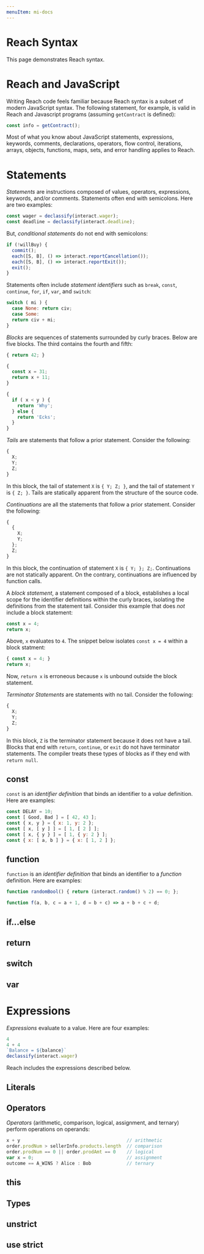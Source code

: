 ```yaml
---
menuItem: mi-docs
---
```


# Reach Syntax

This page demonstrates Reach syntax.

# Reach and JavaScript

Writing Reach code feels familiar because Reach syntax is a subset of modern JavaScript syntax. The following statement, for example, is valid in Reach and Javascript programs (assuming `getContract` is defined):

``` js nonum
const info = getContract();
```

Most of what you know about JavaScript statements, expressions, keywords, comments, declarations, operators, flow control, iterations, arrays, objects, functions, maps, sets, and error handling applies to Reach. 

# Statements

*Statements* are instructions composed of values, operators, expressions, keywords, and/or comments.  Statements often end with semicolons. Here are two examples:

``` js
const wager = declassify(interact.wager);
const deadline = declassify(interact.deadline);
```

But, *conditional statements* do not end with semicolons:

``` js
if (!willBuy) {
  commit();
  each([S, B], () => interact.reportCancellation());
  each([S, B], () => interact.reportExit());
  exit();
}
```

Statements often include *statement identifiers* such as `break`, `const`, `continue`, `for`, `if`, `var`, and `switch`:

``` js nonum
switch ( mi ) {
  case None: return civ;
  case Some:
  return civ + mi;
}
```

*Blocks* are sequences of statements surrounded by curly braces. Below are five blocks. The third contains the fourth and fifth:

``` js
{ return 42; }

{
  const x = 31;
  return x + 11;
}

{ 
  if ( x < y ) {
    return 'Why';
  } else {
    return 'Ecks';
  }
}
``` 

*Tails* are statements that follow a prior statement. Consider the following:

``` js
{
  X;
  Y;
  Z;
}
```

In this block, the tail of statement `X` is `{ Y; Z; }`, and the tail of statement `Y` is `{ Z; }`. Tails are statically apparent from the structure of the source code.

*Continuations* are all the statements that follow a prior statement. Consider the following:

``` js
{ 
  {
    X;
    Y;
  };
  Z;
}
```

In this block, the continuation of statement `X` is `{ Y; }; Z;`. Continuations are not statically apparent. On the contrary, continuations are influenced by function calls.

A *block statement*, a statement composed of a block, establishes a local scope for the identifier definitions within the curly braces, isolating the definitions from the statement tail. Consider this example that does *not* include a block statement:

``` js
const x = 4;
return x; 
```

Above, `x` evaluates to `4`. The snippet below isolates `const x = 4` within a block statment:

``` js
{ const x = 4; }
return x;
```

Now, `return x` is erroneous because `x` is unbound outside the block statement.

*Terminator Statements* are statements with no tail. Consider the following:

``` js
{
  X;
  Y;
  Z;
}
```

In this block, `Z` is the terminator statement because it does not have a tail. Blocks that end with `return`, `continue`, or `exit` do not have terminator statements. The compiler treats these types of blocks as if they end with `return null`.

## const

`const` is an *identifier definition* that binds an identifier to a *value* definition. Here are examples:

``` js
const DELAY = 10;
const [ Good, Bad ] = [ 42, 43 ];
const { x, y } = { x: 1, y: 2 };
const [ x, [ y ] ] = [ 1, [ 2 ] ];
const [ x, { y } ] = [ 1, { y: 2 } ];
const { x: [ a, b ] } = { x: [ 1, 2 ] };
```

## function

`function` is an *identifier definition* that binds an identifier to a *function* definition. Here are examples:

``` js
function randomBool() { return (interact.random() % 2) == 0; };
```

``` js
function f(a, b, c = a + 1, d = b + c) => a + b + c + d;
```

## if...else

## return

## switch

## var

# Expressions

*Expressions* evaluate to a value. Here are four examples:

``` js
4
4 + 4
`Balance = ${balance}`
declassify(interact.wager)
```

Reach includes the expressions described below.

## Literals

## Operators

*Operators* (arithmetic, comparison, logical, assignment, and ternary) perform operations on operands:

``` js
x + y                                       // arithmetic
order.prodNum > sellerInfo.products.length  // comparison
order.prodNum == 0 || order.prodAmt == 0    // logical
var x = 0;                                  // assignment
outcome == A_WINS ? Alice : Bob             // ternary
```

## this

## Types

## unstrict

## use strict